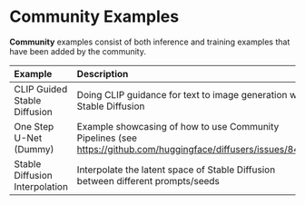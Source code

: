 # Community Examples

**Community** examples consist of both inference and training examples that have been added by the community.

| Example   |      Description      |      Author      |    Colab  |
|:----------|:----------------------|:-----------------|----------:|
| CLIP Guided Stable Diffusion | Doing CLIP guidance for text to image generation with Stable Diffusion| [Suraj Patil](https://github.com/patil-suraj/) | [![Open In Colab](https://colab.research.google.com/assets/colab-badge.svg)](https://colab.research.google.com/github/huggingface/notebooks/blob/main/diffusers/CLIP_Guided_Stable_diffusion_with_diffusers.ipynb) |
| One Step U-Net (Dummy) | Example showcasing of how to use Community Pipelines (see https://github.com/huggingface/diffusers/issues/841) | [Patrick von Platen](https://github.com/patrickvonplaten/) | - |
| Stable Diffusion Interpolation | Interpolate the latent space of Stable Diffusion between different prompts/seeds | [Nate Raw](https://github.com/nateraw/) | - |